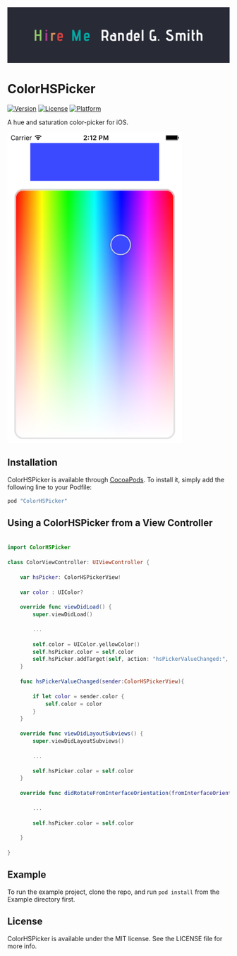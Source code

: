 <a href="https://github.com/RGSSoftware/HireMe">
  <img src="https://github.com/RGSSoftware/HireMe/blob/master/HireMeBanner.png" >
</a>

# ColorHSPicker

[![Version](https://img.shields.io/cocoapods/v/ColorHSPicker.svg?style=flat)](http://cocoapods.org/pods/ColorHSPicker)
[![License](https://img.shields.io/cocoapods/l/ColorHSPicker.svg?style=flat)](http://cocoapods.org/pods/ColorHSPicker)
[![Platform](https://img.shields.io/cocoapods/p/ColorHSPicker.svg?style=flat)](http://cocoapods.org/pods/ColorHSPicker)

A hue and saturation color-picker for iOS.

<img src="https://github.com/RGSSoftware/ColorHSPicker/blob/master/screenshot.png" alt="iPhone 5" width="396" />

## Installation

ColorHSPicker is available through [CocoaPods](http://cocoapods.org). To install
it, simply add the following line to your Podfile:

```ruby
pod "ColorHSPicker"
```

## Using a ColorHSPicker from a View Controller
```swift

import ColorHSPicker

class ColorViewController: UIViewController {

    var hsPicker: ColorHSPickerView!
    
    var color : UIColor?

    override func viewDidLoad() {
        super.viewDidLoad()
        
        ...
        
        self.color = UIColor.yellowColor()
        self.hsPicker.color = self.color
        self.hsPicker.addTarget(self, action: "hsPickerValueChanged:", forControlEvents: .ValueChanged)
    }
    
    func hsPickerValueChanged(sender:ColorHSPickerView){
        
        if let color = sender.color {
            self.color = color
        }
    }
    
    override func viewDidLayoutSubviews() {
        super.viewDidLayoutSubviews()
        
        ...
        
        self.hsPicker.color = self.color
    }
    
    override func didRotateFromInterfaceOrientation(fromInterfaceOrientation: UIInterfaceOrientation) {
      
        ...
    
        self.hsPicker.color = self.color
        
    }

}

```


## Example

To run the example project, clone the repo, and run `pod install` from the Example directory first.

## License

ColorHSPicker is available under the MIT license. See the LICENSE file for more info.
